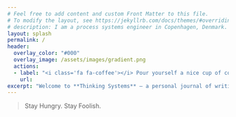 ```yaml
---
# Feel free to add content and custom Front Matter to this file.
# To modify the layout, see https://jekyllrb.com/docs/themes/#overriding-theme-defaults
# description: I am a process systems engineer in Copenhagen, Denmark. I have experience with process modeling, simulation and optimization as well as some machine/deep learning.
layout: splash
permalink: /
header:
  overlay_color: "#000"
  overlay_image: /assets/images/gradient.png
  actions:
  - label: "<i class='fa fa-coffee'></i> Pour yourself a nice cup of coffee and have a look around."
    url: 
excerpt: "Welcome to **Thinking Systems** – a personal journal of writings on technical topics. I am Resul, a practicing process systems engineer based in Copenhagen area in Denmark. I enjoy *systems* thinking and love data-driven algorithms."
---
```


> Stay Hungry. Stay Foolish.